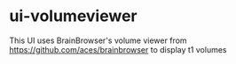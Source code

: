 # ui-volumeviewer

This UI uses BrainBrowser's volume viewer from https://github.com/aces/brainbrowser to display t1 volumes